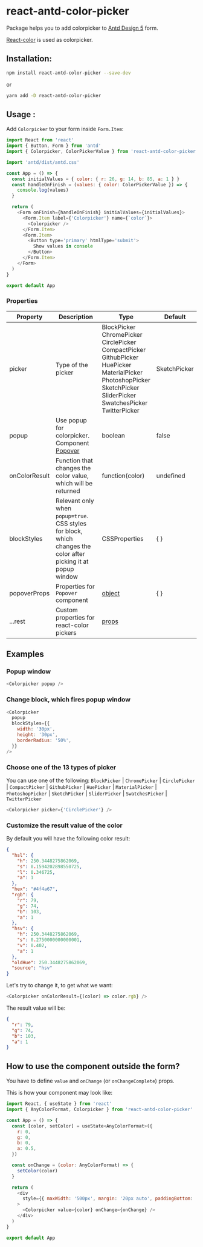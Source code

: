 # react-antd-color-picker

Package helps you to add colorpicker to [Antd Design 5](https://www.npmjs.com/package/antd) form.

[React-color](https://www.npmjs.com/package/react-color) is used as colorpicker.

## Installation:

```bash
npm install react-antd-color-picker --save-dev
```

or

```bash
yarn add -D react-antd-color-picker
```

## Usage :

Add `Colorpicker` to your form inside `Form.Item`:

```js
import React from 'react'
import { Button, Form } from 'antd'
import { Colorpicker, ColorPickerValue } from 'react-antd-color-picker'

import 'antd/dist/antd.css'

const App = () => {
  const initialValues = { color: { r: 26, g: 14, b: 85, a: 1 } }
  const handleOnFinish = (values: { color: ColorPickerValue }) => {
    console.log(values)
  }

  return (
    <Form onFinish={handleOnFinish} initialValues={initialValues}>
      <Form.Item label={'Colorpicker'} name={`color`}>
        <Colorpicker />
      </Form.Item>
      <Form.Item>
        <Button type='primary' htmlType='submit'>
          Show values in console
        </Button>
      </Form.Item>
    </Form>
  )
}

export default App
```

### Properties

| Property      | Description                                                                                                     | Type                                                                                                                                                                                                                                                              | Default      |
|---------------|-----------------------------------------------------------------------------------------------------------------|-------------------------------------------------------------------------------------------------------------------------------------------------------------------------------------------------------------------------------------------------------------------|--------------|
| picker        | Type of the picker                                                                                              | BlockPicker <br /> ChromePicker <br /> CirclePicker <br /> CompactPicker <br /> GithubPicker <br /> HuePicker <br /> MaterialPicker <br /> PhotoshopPicker <br /> SketchPicker <br /> SliderPicker <br /> SwatchesPicker <br /> TwitterPicker | SketchPicker |
| popup         | Use popup for colorpicker. Component [Popover](https://ant.design/components/popover/)                          | boolean                                                                                                                                                                                                                                                           | false        |
| onColorResult | Function that changes the color value, which will be returned                                                   | function(color)                                                                                                                                                                                                                                                   | undefined    |
| blockStyles   | Relevant only when `popup=true`. CSS styles for block, which changes the color after picking it at popup window | CSSProperties                                                                                                                                                                                                                                                     | { }          |
| popoverProps  | Properties for `Popover` component                                                                              | [object](https://ant.design/components/popover/#API)                                                                                                                                                                                                              | { }          |
| ...rest       | Custom properties for react-color pickers                                                                       | [props](http://casesandberg.github.io/react-color/)                                                                                                                                                                                                               |              |

## Examples

### Popup window

```js
<Colorpicker popup />
```

### Change block, which fires popup window

```js
<Colorpicker
  popup
  blockStyles={{
    width: '30px',
    height: '30px',
    borderRadius: '50%',
  }}
/>
```

### Choose one of the 13 types of picker

You can use one of the following: `BlockPicker` | `ChromePicker` | `CirclePicker` | `CompactPicker` | `GithubPicker` | `HuePicker` | `MaterialPicker` | `PhotoshopPicker` | `SketchPicker` | `SliderPicker` | `SwatchesPicker` | `TwitterPicker`

```js
<Colorpicker picker={'CirclePicker'} />
```

### Customize the result value of the color

By default you will have the following color result:

```json
{
  "hsl": {
    "h": 250.3448275862069,
    "s": 0.1594202898550725,
    "l": 0.346725,
    "a": 1
  },
  "hex": "#4f4a67",
  "rgb": {
    "r": 79,
    "g": 74,
    "b": 103,
    "a": 1
  },
  "hsv": {
    "h": 250.3448275862069,
    "s": 0.2750000000000001,
    "v": 0.402,
    "a": 1
  },
  "oldHue": 250.3448275862069,
  "source": "hsv"
}
```

Let's try to change it, to get what we want:

```js
<Colorpicker onColorResult={(color) => color.rgb} />
```

The result value will be:

```json
{
  "r": 79,
  "g": 74,
  "b": 103,
  "a": 1
}
```


## How to use the component outside the form?

You have to define `value` and `onChange` (or `onChangeComplete`) props.

This is how your component may look like:
```js
import React, { useState } from 'react'
import { AnyColorFormat, Colorpicker } from 'react-antd-color-picker'

const App = () => {
  const [color, setColor] = useState<AnyColorFormat>({
    r: 0,
    g: 0,
    b: 0,
    a: 0.5,
  })

  const onChange = (color: AnyColorFormat) => {
    setColor(color)
  }

  return (
    <div
      style={{ maxWidth: '500px', margin: '20px auto', paddingBottom: '50px' }}
    >
      <Colorpicker value={color} onChange={onChange} />
    </div>
  )
}

export default App

```

[npm-url]: https://www.npmjs.com/package/react-antd-color-picker